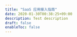 ```yaml
---
title: "SaaS 应用接入指南"
date: 2020-01-30T00:38:25+09:00
description: Test description
draft: false
enableToc: false
---
```

